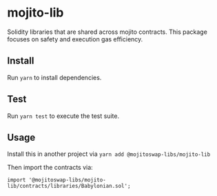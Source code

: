 # mojito-lib

Solidity libraries that are shared across mojito contracts. This package focuses on safety and execution gas efficiency.

## Install

Run `yarn` to install dependencies.

## Test

Run `yarn test` to execute the test suite.

## Usage

Install this in another project via `yarn add @mojitoswap-libs/mojito-lib`

Then import the contracts via:

```solidity
import '@mojitoswap-libs/mojito-lib/contracts/libraries/Babylonian.sol';

```
